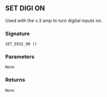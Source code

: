 ## SET DIGI ON

Used with the v.3 amp to turn digital inputs on.


### Signature

`SET_DIGI_ON ()`


### Parameters

`None`


### Returns

`None`
